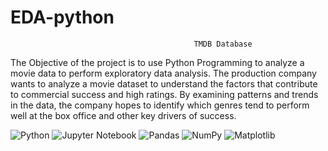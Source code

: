 # EDA-python
                                             TMDB Database
The Objective of the project is to use Python Programming to analyze a movie data to perform exploratory data analysis. 
The production company wants to analyze a movie dataset to understand the factors that contribute to commercial success and high ratings. 
By examining patterns and trends in the data, the company hopes to identify which genres tend to perform well at the box office and other key drivers of success. 

![Python](https://img.shields.io/badge/python-3670A0?style=for-the-badge&logo=python&logoColor=ffdd54) ![Jupyter Notebook](https://img.shields.io/badge/jupyter-%23FA0F00.svg?style=for-the-badge&logo=jupyter&logoColor=white) ![Pandas](https://img.shields.io/badge/pandas-%23150458.svg?style=for-the-badge&logo=pandas&logoColor=white) ![NumPy](https://img.shields.io/badge/numpy-%23013243.svg?style=for-the-badge&logo=numpy&logoColor=white) ![Matplotlib](https://img.shields.io/badge/Matplotlib-%23ffffff.svg?style=for-the-badge&logo=Matplotlib&logoColor=black)
